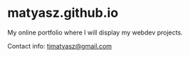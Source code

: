 # matyasz.github.io
My online portfolio where I will display my webdev projects.

Contact info: tjmatyasz@gmail.com